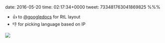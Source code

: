 date: 2016-05-20
time: 02:17:34+0000
tweet: 733481763041869825
%%%

- 👍 to [@googledocs](https://twitter.com/googledocs) for RtL layout
- 👎 for picking language based on IP

![](Ci3ZxnFW0AApmZ_.png)
